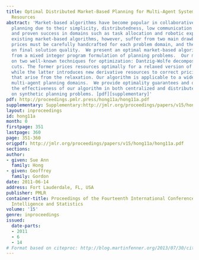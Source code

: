 ```yaml
---
title: Optimal Distributed Market-Based Planning for Multi-Agent Systems with Shared
  Resources
abstract: 'Market-based algorithms have become popular in collaborative multi-agent
  planning due to their simplicity, distributedness, low communication requirements,
  and proven success in domains such as task allocation and robotic exploration.  Most
  existing market-based algorithms, however, suffer from two main drawbacks: resource
  prices must be carefully handcrafted for each problem domain, and there is no guarantee
  on final solution quality.  We present an optimal market-based algorithm, derived
  from a mixed integer program formulation of planning problems.  Our method is based
  on two well-known techniques for optimization: Dantzig-Wolfe decomposition and Gomory
  cuts. The former prices resources optimally for a relaxed version of the problem,
  while the latter introduces new derivative resources to correct pricing imbalances
  that arise from the relaxation. Our algorithm is applicable to a wide variety of
  multi-agent planning domains.  We provide optimality guarantees and demonstrate
  the effectiveness of our algorithm in both centralized and distributed settings
  on synthetic planning problems. [pdf][supplementary]'
pdf: http://proceedings.pmlr.press/hong11a/hong11a.pdf
supplementary: Supplementary:http://jmlr.org/proceedings/papers/v15/hong11a/hong11aSupple.pdf
layout: inproceedings
id: hong11a
month: 0
firstpage: 351
lastpage: 360
page: 351-360
origpdf: http://jmlr.org/proceedings/papers/v15/hong11a/hong11a.pdf
sections: 
author:
- given: Sue Ann
  family: Hong
- given: Geoffrey
  family: Gordon
date: 2011-06-14
address: Fort Lauderdale, FL, USA
publisher: PMLR
container-title: Proceedings of the Fourteenth International Conference on Artificial
  Intelligence and Statistics
volume: '15'
genre: inproceedings
issued:
  date-parts:
  - 2011
  - 6
  - 14
# Format based on citeproc: http://blog.martinfenner.org/2013/07/30/citeproc-yaml-for-bibliographies/
---
```


